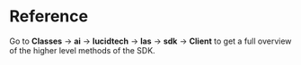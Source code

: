 # Reference

Go to **Classes** -> **ai** -> **lucidtech** -> **las** -> **sdk** -> **Client** to get a full overview of the higher level methods of the SDK.
